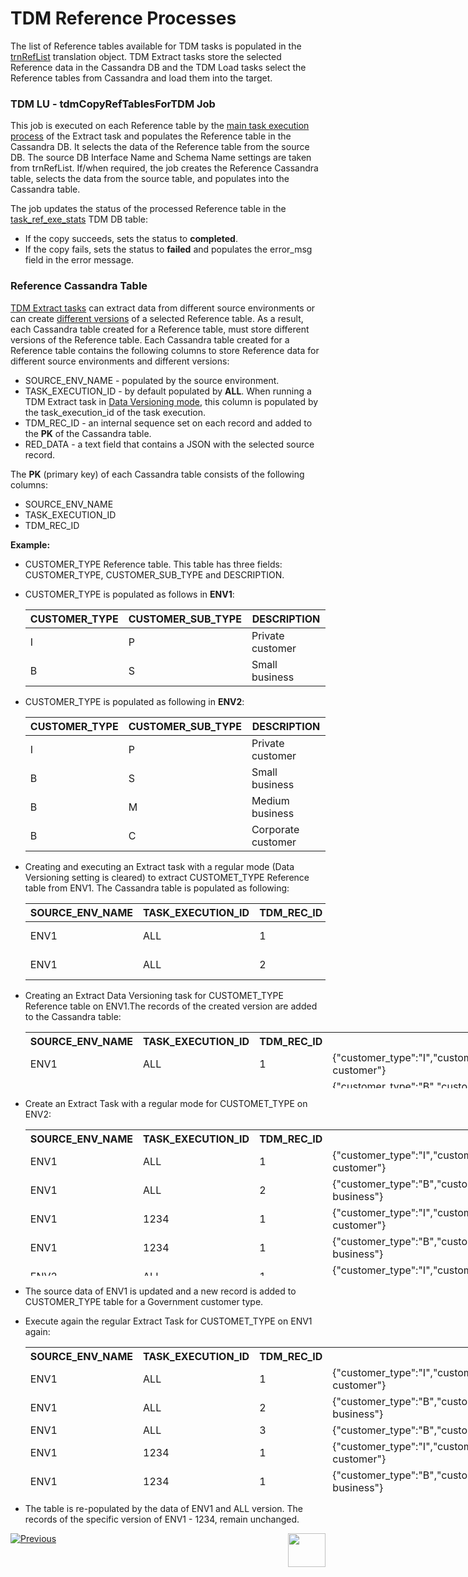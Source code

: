 # TDM Reference Processes

The list of Reference tables available for TDM tasks is populated in the [trnRefList](/articles/TDM/tdm_implementation/04_fabric_tdm_library.md#trnreflist) translation object.  TDM Extract tasks store the selected Reference data in the Cassandra DB and the TDM Load tasks select the Reference tables from Cassandra and load them into the target. 

### TDM LU - tdmCopyRefTablesForTDM Job

This job is executed on each Reference table by the [main task execution process](03_task_execution_processes.md#main-tdm-task-execution-process-tdmexecutetask-job) of the Extract task and populates the Reference table in the Cassandra DB. It selects the data of the Reference table from the source DB. The source DB Interface Name and Schema Name settings are taken from trnRefList. If/when required, the job creates the Reference Cassandra table, selects the data from the source table, and populates into the Cassandra table. 

The job updates the status of the processed Reference table in the [task_ref_exe_stats](02_tdm_database.md#task_ref_exe_stats) TDM DB table: 

- If the copy succeeds, sets the status to **completed**.
- If the copy fails, sets the status to **failed** and populates the error_msg field in the error message.

### Reference Cassandra Table
[TDM Extract tasks](/articles/TDM/tdm_gui/16_extract_task.md) can extract data from different source environments or can create [different versions](/articles/TDM/tdm_gui/15_data_flux_task.md) of a selected Reference table. As a result, each Cassandra table created for a Reference table, must store different versions of the Reference table. Each Cassandra table created for a Reference table contains the following columns to store Reference data for different source environments and different versions:

- SOURCE_ENV_NAME -  populated by the source environment.
- TASK_EXECUTION_ID - by default populated by **ALL**. When running a TDM Extract task in [Data Versioning mode](/articles/TDM/tdm_gui/16_extract_task.md#entity-versioning), this column is populated by the task_execution_id of the task execution. 
- TDM_REC_ID -  an internal sequence set on each record and added to the **PK** of the Cassandra table.
- RED_DATA - a text field that contains a JSON with the selected source record.

The **PK** (primary key) of each Cassandra table consists of the following columns:

- SOURCE_ENV_NAME
- TASK_EXECUTION_ID
- TDM_REC_ID

**Example:**

- CUSTOMER_TYPE Reference table. This table has three fields: CUSTOMER_TYPE, CUSTOMER_SUB_TYPE and DESCRIPTION.

- CUSTOMER_TYPE is populated as follows in **ENV1**:

  <table class="md-table">
  <thead>
  <tr class="md-end-block md-focus-container">
  <th><span class="td-span md-focus"><span class="md-plain md-expand">CUSTOMER_TYPE</span></span></th>
  <th><span class="td-span"><span class="md-plain">CUSTOMER_SUB_TYPE</span></span></th>
  <th><span class="td-span"><span class="md-plain">DESCRIPTION</span></span></th>
  </tr>
  </thead>
  <tbody>
  <tr class="md-end-block">
  <td><span class="td-span"><span class="md-plain">I</span></span></td>
  <td><span class="td-span"><span class="md-plain">P</span></span></td>
  <td><span class="td-span"><span class="md-plain">Private customer</span></span></td>
  </tr>
  <tr class="md-end-block md-focus-container">
  <td><span class="td-span"><span class="md-plain">B</span></span></td>
  <td><span class="td-span"><span class="md-plain">S</span></span></td>
  <td><span class="td-span md-focus"><span class="md-plain md-expand">Small business</span></span></td>
  </tr>
  </tbody>
  </table>

- CUSTOMER_TYPE is populated as following in **ENV2**:

  <table class="md-table">
  <thead>
  <tr class="md-end-block md-focus-container">
  <th><span class="td-span md-focus"><span class="md-plain md-expand">CUSTOMER_TYPE</span></span></th>
  <th><span class="td-span"><span class="md-plain">CUSTOMER_SUB_TYPE</span></span></th>
  <th><span class="td-span"><span class="md-plain">DESCRIPTION</span></span></th>
  </tr>
  </thead>
  <tbody>
  <tr class="md-end-block">
  <td><span class="td-span"><span class="md-plain">I</span></span></td>
  <td><span class="td-span"><span class="md-plain">P</span></span></td>
  <td><span class="td-span"><span class="md-plain">Private customer</span></span></td>
  </tr>
  <tr class="md-end-block md-focus-container">
  <td><span class="td-span"><span class="md-plain">B</span></span></td>
  <td><span class="td-span"><span class="md-plain">S</span></span></td>
  <td><span class="td-span md-focus"><span class="md-plain md-expand">Small business</span></span></td>
  </tr>
  <tr class="md-end-block md-focus-container">
  <td><span class="td-span"><span class="md-plain">B</span></span></td>
  <td><span class="td-span"><span class="md-plain">M</span></span></td>
  <td><span class="td-span md-focus"><span class="md-plain md-expand">Medium business</span></span></td>
  </tr> 
  <tr class="md-end-block md-focus-container">
  <td><span class="td-span"><span class="md-plain">B</span></span></td>
  <td><span class="td-span"><span class="md-plain">C</span></span></td>
  <td><span class="td-span md-focus"><span class="md-plain md-expand">Corporate customer</span></span></td>
  </tr>
  </tbody>
  </table>

 

- Creating and executing an Extract task with a regular mode (Data Versioning setting is cleared) to extract CUSTOMET_TYPE Reference table from ENV1. The Cassandra table is populated as following:

  
  
  <table width="900pxl">
  <tbody>
  <tr class="md-end-block md-focus-container">
  <th style="width: 161.432px;"><span class="td-span md-focus"><span class="md-plain md-expand">SOURCE_ENV_NAME</span></span></th>
  <th style="width: 172.591px;"><span class="td-span"><span class="md-plain">TASK_EXECUTION_ID</span></span></th>
  <th style="width: 104.25px;"><span class="td-span"><span class="md-plain">TDM_REC_ID</span></span></th>
  <th style="width: 83.5114px;"><span class="td-span"><span class="md-plain">REC_DATA</span></span></th>
  </tr>
  </tbody>
  <tbody>
  <tr class="md-end-block">
  <td style="width: 161.432px;"><span class="td-span"><span class="md-plain">ENV1</span></span></td>
  <td style="width: 172.591px;"><span class="td-span"><span class="md-plain">ALL</span></span></td>
  <td style="width: 104.25px;"><span class="td-span"><span class="md-plain">1</span></span></td>
  <td style="width: 83.5114px;"><span class="td-span"><span class="md-plain">{"customer_type":"I","customer_sub_type":"P","description":"Private customer"}<br /></span></span></td>
  </tr>
  <tr class="md-end-block md-focus-container">
  <td style="width: 161.432px;"><span class="td-span"><span class="md-plain">ENV1</span></span></td>
  <td style="width: 172.591px;"><span class="td-span"><span class="md-plain">ALL</span></span></td>
  <td style="width: 104.25px;"><span class="td-span"><span class="md-plain">2</span></span></td>
  <td style="width: 83.5114px;"><span class="td-span"><span class="md-plain">{"customer_type":"B","customer_sub_type":"S","description":"Small business"}</span></span></td>
  </tr>
  </tbody>
  </table>

 

- Creating an Extract Data Versioning task for CUSTOMET_TYPE Reference table on ENV1.The records of the created version are added to the Cassandra table:

  
  
  <table style="height: 90px; width: 929px;" width="900pxl">
  <tbody>
  <tr class="md-end-block md-focus-container" style="height: 18px;">
  <th style="width: 161px; height: 18px;"><span class="td-span md-focus"><span class="md-plain md-expand">SOURCE_ENV_NAME</span></span></th>
  <th style="width: 172px; height: 18px;"><span class="td-span"><span class="md-plain">TASK_EXECUTION_ID</span></span></th>
  <th style="width: 104px; height: 18px;"><span class="td-span"><span class="md-plain">TDM_REC_ID</span></span></th>
  <th style="width: 492px; height: 18px;"><span class="td-span"><span class="md-plain">REC_DATA</span></span></th>
  </tr>
  <tr class="md-end-block" style="height: 36px;">
  <td style="width: 161px; height: 36px;"><span class="td-span"><span class="md-plain">ENV1</span></span></td>
  <td style="width: 172px; height: 36px;"><span class="td-span"><span class="md-plain">ALL</span></span></td>
  <td style="width: 104px; height: 36px;"><span class="td-span"><span class="md-plain">1</span></span></td>
  <td style="width: 492px; height: 36px;"><span class="td-span"><span class="md-plain">{"customer_type":"I","customer_sub_type":"P","description":"Private customer"}<br /></span></span></td>
  </tr>
  <tr class="md-end-block md-focus-container" style="height: 36px;">
  <td style="width: 161px; height: 36px;"><span class="td-span"><span class="md-plain">ENV1</span></span></td>
  <td style="width: 172px; height: 36px;"><span class="td-span"><span class="md-plain">ALL</span></span></td>
  <td style="width: 104px; height: 36px;"><span class="td-span"><span class="md-plain">2</span></span></td>
  <td style="width: 492px; height: 36px;"><span class="td-span"><span class="md-plain">{"customer_type":"B","customer_sub_type":"S","description":"Small business"}</span></span></td>
  </tr>
  <tr class="md-end-block" style="height: 36px;">
  <td style="width: 161px; height: 36px;"><span class="td-span"><span class="md-plain">ENV1</span></span></td>
  <td style="width: 172px;"><span class="td-span"><span class="md-plain">1234</span></span></td>
  <td style="width: 104px;"><span class="td-span"><span class="md-plain">1</span></span></td>
  <td style="width: 492px;"><span class="td-span"><span class="md-plain">{"customer_type":"I","customer_sub_type":"P","description":"Private customer"}</span></span></td>
  </tr>
  <tr class="md-end-block md-focus-container" style="height: 36px;">
  <td style="width: 161px; height: 36px;"><span class="td-span"><span class="md-plain">ENV1</span></span></td>
  <td style="width: 172px;"><span class="td-span"><span class="md-plain">1234</span></span></td>
  <td style="width: 104px;"><span class="td-span"><span class="md-plain">2</span></span></td>
  <td style="width: 492px;"><span class="td-span"><span class="md-plain">{"customer_type":"B","customer_sub_type":"S","description":"Small business"}</span></span></td>
  </tr>
  </tbody>
  </table>
  
  

- Create an Extract Task with a regular mode for CUSTOMET_TYPE on ENV2:

  <table style="height: 234px; width: 929px;" width="900pxl">
  <tbody>
  <tr class="md-end-block md-focus-container" style="height: 18px;">
  <th style="width: 161.432px; height: 18px;"><span class="td-span md-focus"><span class="md-plain md-expand">SOURCE_ENV_NAME</span></span></th>
  <th style="width: 172.591px; height: 18px;"><span class="td-span"><span class="md-plain">TASK_EXECUTION_ID</span></span></th>
  <th style="width: 104.25px; height: 18px;"><span class="td-span"><span class="md-plain">TDM_REC_ID</span></span></th>
  <th style="width: 492.557px; height: 18px;"><span class="td-span"><span class="md-plain">REC_DATA</span></span></th>
  </tr>
  <tr class="md-end-block" style="height: 36px;">
  <td style="width: 161.432px; height: 36px;"><span class="td-span"><span class="md-plain">ENV1</span></span></td>
  <td style="width: 172.591px; height: 36px;"><span class="td-span"><span class="md-plain">ALL</span></span></td>
  <td style="width: 104.25px; height: 36px;"><span class="td-span"><span class="md-plain">1</span></span></td>
  <td style="width: 492.557px; height: 36px;"><span class="td-span"><span class="md-plain">{"customer_type":"I","customer_sub_type":"P","description":"Private customer"}<br /></span></span></td>
  </tr>
  <tr class="md-end-block md-focus-container" style="height: 36px;">
  <td style="width: 161.432px; height: 36px;"><span class="td-span"><span class="md-plain">ENV1</span></span></td>
  <td style="width: 172.591px; height: 36px;"><span class="td-span"><span class="md-plain">ALL</span></span></td>
  <td style="width: 104.25px; height: 36px;"><span class="td-span"><span class="md-plain">2</span></span></td>
  <td style="width: 492.557px; height: 36px;"><span class="td-span"><span class="md-plain">{"customer_type":"B","customer_sub_type":"S","description":"Small business"}</span></span></td>
  </tr>
  <tr class="md-end-block" style="height: 36px;">
  <td style="width: 161.432px; height: 36px;"><span class="td-span"><span class="md-plain">ENV1</span></span></td>
  <td style="width: 172.591px; height: 36px;"><span class="td-span"><span class="md-plain">1234</span></span></td>
  <td style="width: 104.25px; height: 36px;"><span class="td-span"><span class="md-plain">1</span></span></td>
  <td style="width: 492.557px; height: 36px;"><span class="td-span"><span class="md-plain">{"customer_type":"I","customer_sub_type":"P","description":"Private customer"}</span></span></td>
  </tr>
  <tr class="md-end-block md-focus-container" style="height: 36px;">
  <td style="width: 161.432px; height: 36px;"><span class="td-span"><span class="md-plain">ENV1</span></span></td>
  <td style="width: 172.591px; height: 36px;"><span class="td-span"><span class="md-plain">1234</span></span></td>
  <td style="width: 104.25px; height: 36px;"><span class="td-span"><span class="md-plain">1</span></span></td>
  <td style="width: 492.557px; height: 36px;"><span class="td-span"><span class="md-plain">{"customer_type":"B","customer_sub_type":"S","description":"Small business"}</span></span></td>
  </tr>
  <tr style="height: 18px;">
  <td style="width: 161.432px; height: 18px;"><span class="td-span"><span class="md-plain">ENV2</span></span></td>
  <td style="width: 172.591px; height: 18px;"><span class="td-span"><span class="md-plain"> ALL</span></span></td>
  <td style="width: 104.25px; height: 18px;"><span class="td-span"><span class="md-plain">1</span></span></td>
  <td style="width: 492.557px; height: 18px;"><span class="td-span"><span class="md-plain">{"customer_type":"I","customer_sub_type":"P","description":"Private customer"}<br /></span></span></td>
  </tr>
  <tr style="height: 18px;">
  <td style="width: 161.432px; height: 18px;"><span class="td-span"><span class="md-plain"> ENV2</span></span></td>
  <td style="width: 172.591px; height: 18px;"><span class="td-span"><span class="md-plain"> ALL</span></span></td>
  <td style="width: 104.25px; height: 18px;"><span class="td-span"><span class="md-plain">2&nbsp;</span></span></td>
  <td style="width: 492.557px; height: 18px;"><span class="td-span"><span class="md-plain">{"customer_type":"B","customer_sub_type":"S","description":"Small business"}</span></span></td>
  </tr>
  <tr style="height: 18px;">
  <td style="width: 161.432px; height: 18px;"><span class="td-span"><span class="md-plain"> ENV2</span></span></td>
  <td style="width: 172.591px; height: 18px;"><span class="td-span"><span class="md-plain"> ALL</span></span></td>
  <td style="width: 104.25px; height: 18px;"><span class="td-span"><span class="md-plain">3</span></span></td>
  <td style="width: 492.557px; height: 18px;"><span class="td-span"><span class="md-plain">{"customer_type":"B","customer_sub_type":"M","description":"Medium business"}<br /></span></span></td>
  </tr>
  <tr style="height: 18px;">
  <td style="width: 161.432px; height: 18px;"><span class="td-span"><span class="md-plain"> ENV2</span></span></td>
  <td style="width: 172.591px; height: 18px;"><span class="td-span"><span class="md-plain"> ALL</span></span></td>
  <td style="width: 104.25px; height: 18px;"><span class="td-span"><span class="md-plain">4&nbsp;</span></span></td>
  <td style="width: 492.557px; height: 18px;"><span class="td-span"><span class="md-plain">{"customer_type":"B","customer_sub_type":"C","description":"Corporate customer"}</span></span></td>
  </tr>
  </tbody>
  </table>
  
  

- The source data of ENV1 is updated and a new record is added to CUSTOMER_TYPE table for a Government customer type.

- Execute again the regular Extract Task for CUSTOMET_TYPE on ENV1 again:

  
  
  <table style="height: 234px; width: 929px;" width="900pxl">
  <tbody>
  <tr class="md-end-block md-focus-container" style="height: 18px;">
  <th style="width: 161.432px; height: 18px;"><span class="td-span md-focus"><span class="md-plain md-expand">SOURCE_ENV_NAME</span></span></th>
  <th style="width: 172.591px; height: 18px;"><span class="td-span"><span class="md-plain">TASK_EXECUTION_ID</span></span></th>
  <th style="width: 104.25px; height: 18px;"><span class="td-span"><span class="md-plain">TDM_REC_ID</span></span></th>
  <th style="width: 492.557px; height: 18px;"><span class="td-span"><span class="md-plain">REC_DATA</span></span></th>
  </tr>
  <tr class="md-end-block" style="height: 36px;">
  <td style="width: 161.432px; height: 36px;"><span class="td-span"><span class="md-plain">ENV1</span></span></td>
  <td style="width: 172.591px; height: 36px;"><span class="td-span"><span class="md-plain">ALL</span></span></td>
  <td style="width: 104.25px; height: 36px;"><span class="td-span"><span class="md-plain">1</span></span></td>
  <td style="width: 492.557px; height: 36px;"><span class="td-span"><span class="md-plain">{"customer_type":"I","customer_sub_type":"P","description":"Private customer"}<br /></span></span></td>
  </tr>
  <tr class="md-end-block md-focus-container" style="height: 36px;">
  <td style="width: 161.432px; height: 36px;"><span class="td-span"><span class="md-plain">ENV1</span></span></td>
  <td style="width: 172.591px; height: 36px;"><span class="td-span"><span class="md-plain">ALL</span></span></td>
  <td style="width: 104.25px; height: 36px;"><span class="td-span"><span class="md-plain">2</span></span></td>
  <td style="width: 492.557px; height: 36px;"><span class="td-span"><span class="md-plain">{"customer_type":"B","customer_sub_type":"S","description":"Small business"}</span></span></td>
  </tr>
  <tr>
  <td style="width: 161.432px;"><span class="td-span"><span class="md-plain">ENV1</span></span></td>
  <td style="width: 172.591px;"><span class="td-span"><span class="md-plain">ALL</span></span></td>
  <td style="width: 104.25px;"><span class="td-span"><span class="md-plain">3</span></span></td>
  <td style="width: 492.557px;"><span class="td-span"><span class="md-plain">{"customer_type":"B","customer_sub_type":"G","description":"Government"}</span></span></td>
  </tr>
  <tr class="md-end-block" style="height: 36px;">
  <td style="width: 161.432px; height: 36px;"><span class="td-span"><span class="md-plain">ENV1</span></span></td>
  <td style="width: 172.591px; height: 36px;"><span class="td-span"><span class="md-plain">1234</span></span></td>
  <td style="width: 104.25px; height: 36px;"><span class="td-span"><span class="md-plain">1</span></span></td>
  <td style="width: 492.557px; height: 36px;"><span class="td-span"><span class="md-plain">{"customer_type":"I","customer_sub_type":"P","description":"Private customer"}</span></span></td>
  </tr>
  <tr class="md-end-block md-focus-container" style="height: 36px;">
  <td style="width: 161.432px; height: 36px;"><span class="td-span"><span class="md-plain">ENV1</span></span></td>
  <td style="width: 172.591px; height: 36px;"><span class="td-span"><span class="md-plain">1234</span></span></td>
  <td style="width: 104.25px; height: 36px;"><span class="td-span"><span class="md-plain">1</span></span></td>
  <td style="width: 492.557px; height: 36px;"><span class="td-span"><span class="md-plain">{"customer_type":"B","customer_sub_type":"S","description":"Small business"}</span></span></td>
  </tr>
  <tr style="height: 18px;">
  <td style="width: 161.432px; height: 18px;"><span class="td-span"><span class="md-plain">ENV2</span></span></td>
  <td style="width: 172.591px; height: 18px;"><span class="td-span"><span class="md-plain"> ALL</span></span></td>
  <td style="width: 104.25px; height: 18px;"><span class="td-span"><span class="md-plain">1</span></span></td>
  <td style="width: 492.557px; height: 18px;"><span class="td-span"><span class="md-plain">{"customer_type":"I","customer_sub_type":"P","description":"Private customer"}<br /></span></span></td>
  </tr>
  <tr style="height: 18px;">
  <td style="width: 161.432px; height: 18px;"><span class="td-span"><span class="md-plain"> ENV2</span></span></td>
  <td style="width: 172.591px; height: 18px;"><span class="td-span"><span class="md-plain"> ALL</span></span></td>
  <td style="width: 104.25px; height: 18px;"><span class="td-span"><span class="md-plain">2&nbsp;</span></span></td>
  <td style="width: 492.557px; height: 18px;"><span class="td-span"><span class="md-plain">{"customer_type":"B","customer_sub_type":"S","description":"Small business"}</span></span></td>
  </tr>
  <tr style="height: 18px;">
  <td style="width: 161.432px; height: 18px;"><span class="td-span"><span class="md-plain"> ENV2</span></span></td>
  <td style="width: 172.591px; height: 18px;"><span class="td-span"><span class="md-plain"> ALL</span></span></td>
  <td style="width: 104.25px; height: 18px;"><span class="td-span"><span class="md-plain">3</span></span></td>
  <td style="width: 492.557px; height: 18px;"><span class="td-span"><span class="md-plain">{"customer_type":"B","customer_sub_type":"M","description":"Medium business"}<br /></span></span></td>
  </tr>
  <tr style="height: 18px;">
  <td style="width: 161.432px; height: 18px;"><span class="td-span"><span class="md-plain"> ENV2</span></span></td>
  <td style="width: 172.591px; height: 18px;"><span class="td-span"><span class="md-plain"> ALL</span></span></td>
  <td style="width: 104.25px; height: 18px;"><span class="td-span"><span class="md-plain">4&nbsp;</span></span></td>
  <td style="width: 492.557px; height: 18px;"><span class="td-span"><span class="md-plain">{"customer_type":"B","customer_sub_type":"C","description":"Corporate customer"}</span></span></td>
  </tr>
  </tbody>
  </table>
  
   

- The table is re-populated by the data of ENV1 and ALL version. The records of the specific version of ENV1 - 1234, remain unchanged. 

  
  


 [![Previous](/articles/images/Previous.png)](04_task_execution_overridden_parameters.md)[<img align="right" width="60" height="54" src="/articles/images/Next.png">](06_tdmdb_cleanup_process.md)

  
